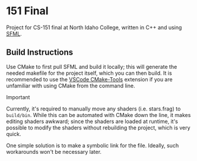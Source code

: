 # 151 Final
Project for CS-151 final at North Idaho College, written in C++ and using [SFML](https://www.sfml-dev.org/). 

## Build Instructions
Use CMake to first pull SFML and build it locally; this will generate the needed makefile for the project itself, which you can then build. It is recommended to use the [VSCode CMake-Tools](https://code.visualstudio.com/docs/cpp/cmake-linux) extension if you are unfamiliar with using CMake from the command line. 

> [!IMPORTANT] 
> Currently, it's required to manually move any shaders (i.e. stars.frag) to `build/bin`. While this can be automated with CMake down the line, it makes editing shaders awkward; since the shaders are loaded at runtime, it's possible to modify the shaders without rebuilding the project, which is very quick. 
>
> One simple solution is to make a symbolic link for the file. Ideally, such workarounds won't be necessary later. 